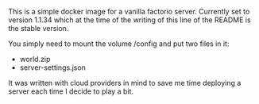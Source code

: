 This is a simple docker image for a vanilla factorio server. Currently set to version 1.1.34 which at the time of the writing of this line of the README is the stable version.

You simply need to mount the volume /config and put two files in it:
- world.zip
- server-settings.json

It was written with cloud providers in mind to save me time deploying a server each time I decide to play a bit.